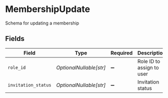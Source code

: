 # MembershipUpdate

Schema for updating a membership


## Fields

| Field                     | Type                      | Required                  | Description               |
| ------------------------- | ------------------------- | ------------------------- | ------------------------- |
| `role_id`                 | *OptionalNullable[str]*   | :heavy_minus_sign:        | Role ID to assign to user |
| `invitation_status`       | *OptionalNullable[str]*   | :heavy_minus_sign:        | Invitation status         |